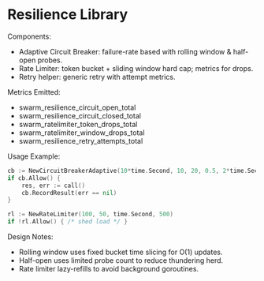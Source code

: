 Resilience Library
==================

Components:
- Adaptive Circuit Breaker: failure-rate based with rolling window & half-open probes.
- Rate Limiter: token bucket + sliding window hard cap; metrics for drops.
- Retry helper: generic retry with attempt metrics.

Metrics Emitted:
- swarm_resilience_circuit_open_total
- swarm_resilience_circuit_closed_total
- swarm_ratelimiter_token_drops_total
- swarm_ratelimiter_window_drops_total
- swarm_resilience_retry_attempts_total

Usage Example:
```go
cb := NewCircuitBreakerAdaptive(10*time.Second, 10, 20, 0.5, 2*time.Second, 3)
if cb.Allow() {
    res, err := call()
    cb.RecordResult(err == nil)
}

rl := NewRateLimiter(100, 50, time.Second, 500)
if !rl.Allow() { /* shed load */ }
```

Design Notes:
- Rolling window uses fixed bucket time slicing for O(1) updates.
- Half-open uses limited probe count to reduce thundering herd.
- Rate limiter lazy-refills to avoid background goroutines.
